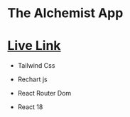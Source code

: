# The Alchemist App

# [Live Link](https://tj-alchemist.netlify.app/)

- Tailwind Css

- Rechart js

- React Router Dom

- React 18
